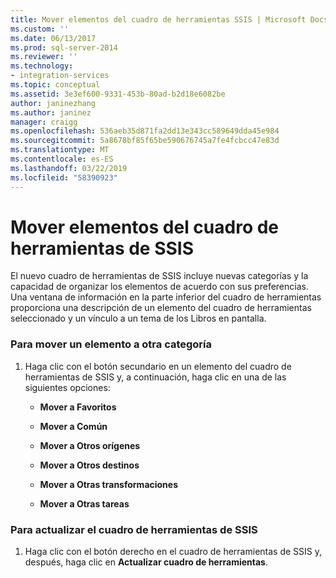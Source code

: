 ```yaml
---
title: Mover elementos del cuadro de herramientas SSIS | Microsoft Docs
ms.custom: ''
ms.date: 06/13/2017
ms.prod: sql-server-2014
ms.reviewer: ''
ms.technology:
- integration-services
ms.topic: conceptual
ms.assetid: 3e3ef600-9331-453b-80ad-b2d18e6082be
author: janinezhang
ms.author: janinez
manager: craigg
ms.openlocfilehash: 536aeb35d871fa2dd13e343cc589649dda45e984
ms.sourcegitcommit: 5a8678bf85f65be590676745a7fe4fcbcc47e83d
ms.translationtype: MT
ms.contentlocale: es-ES
ms.lasthandoff: 03/22/2019
ms.locfileid: "58390923"
---
```

# <a name="move-ssis-toolbox-items"></a>Mover elementos del cuadro de herramientas de SSIS
  El nuevo cuadro de herramientas de SSIS incluye nuevas categorías y la capacidad de organizar los elementos de acuerdo con sus preferencias. Una ventana de información en la parte inferior del cuadro de herramientas proporciona una descripción de un elemento del cuadro de herramientas seleccionado y un vínculo a un tema de los Libros en pantalla.  
  
### <a name="to-move-an-item-to-another-category"></a>Para mover un elemento a otra categoría  
  
1.  Haga clic con el botón secundario en un elemento del cuadro de herramientas de SSIS y, a continuación, haga clic en una de las siguientes opciones:  
  
    -   **Mover a Favoritos**  
  
    -   **Mover a Común**  
  
    -   **Mover a Otros orígenes**  
  
    -   **Mover a Otros destinos**  
  
    -   **Mover a Otras transformaciones**  
  
    -   **Mover a Otras tareas**  
  
### <a name="to-refresh-the-ssis-toolbox"></a>Para actualizar el cuadro de herramientas de SSIS  
  
1.  Haga clic con el botón derecho en el cuadro de herramientas de SSIS y, después, haga clic en **Actualizar cuadro de herramientas**.  
  
  
